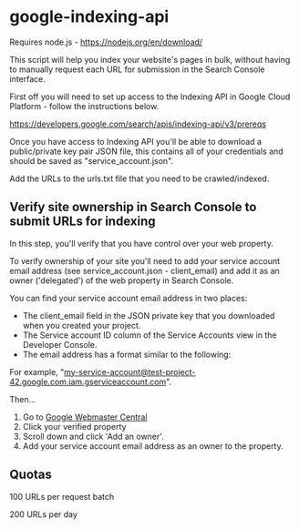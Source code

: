 # google-indexing-api

Requires node.js - https://nodejs.org/en/download/

This script will help you index your website's pages in bulk, without having to manually request each URL for submission in the Search Console interface.

First off you will need to set up access to the Indexing API in Google Cloud Platform - follow the instructions below.

https://developers.google.com/search/apis/indexing-api/v3/prereqs

Once you have access to Indexing API you'll be able to download a public/private key pair JSON file, this contains all of your credentials and should be saved as "service_account.json".

Add the URLs to the urls.txt file that you need to be crawled/indexed.


## Verify site ownership in Search Console to submit URLs for indexing
In this step, you'll verify that you have control over your web property.

To verify ownership of your site you'll need to add your service account email address (see service_account.json - client_email) and add it as an owner ('delegated') of the web property in Search Console.

You can find your service account email address in two places:
- The client_email field in the JSON private key that you downloaded when you created your project.
- The Service account ID column of the Service Accounts view in the Developer Console.
- The email address has a format similar to the following:

For example, "my-service-account@test-project-42.google.com.iam.gserviceaccount.com".

Then...

1. Go to [Google Webmaster Central](https://www.google.com/webmasters/verification/home)
2. Click your verified property
3. Scroll down and click 'Add an owner'.
4. Add your service account email address as an owner to the property.


## Quotas

100 URLs per request batch

200 URLs per day
